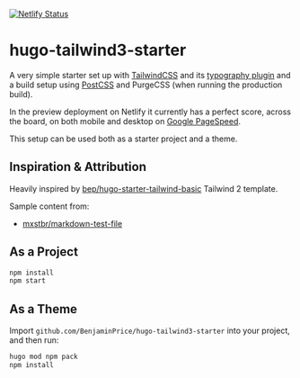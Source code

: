 [![Netlify Status](https://api.netlify.com/api/v1/badges/cd6844a5-dc30-46a2-9068-642aa177ac57/deploy-status)](https://app.netlify.com/sites/cocky-pare-3da5d5/deploys)
# hugo-tailwind3-starter

A very simple starter set up with [TailwindCSS](https://tailwindcss.com/) and its [typography plugin](https://tailwindcss.com/docs/typography-plugin) and a build setup using [PostCSS](https://postcss.org/) and PurgeCSS (when running the production build).

In the preview deployment on Netlify it currently has a perfect score, across the board, on both mobile and desktop on [Google PageSpeed](https://developers.google.com/speed/pagespeed/insights/?url=https%3A%2F%2Fcocky-pare-3da5d5.netlify.app%2F&tab=mobile).


This setup can be used both as a starter project and a theme.

## Inspiration & Attribution
Heavily inspired by [bep/hugo-starter-tailwind-basic](https://github.com/bep/hugo-starter-tailwind-basic) Tailwind 2 template.

Sample content from:
- [mxstbr/markdown-test-file](https://github.com/mxstbr/markdown-test-file)

## As a Project

```bash
npm install
npm start
```

## As a Theme

Import `github.com/BenjaminPrice/hugo-tailwind3-starter` into your project, and then run:

```bash
hugo mod npm pack
npm install
```